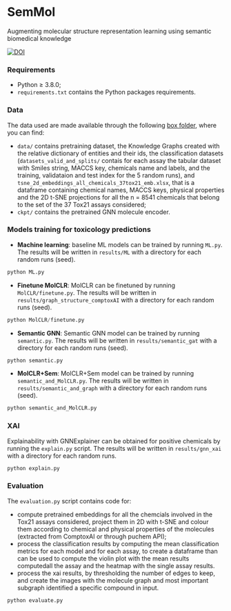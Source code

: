# SemMol
Augmenting molecular structure representation learning using semantic biomedical knowledge

[![DOI](https://zenodo.org/badge/DOI/10.5281/zenodo.13946620.svg)](https://doi.org/10.5281/zenodo.13946620)

### Requirements
- Python ≥ 3.8.0;
- ```requirements.txt``` contains the Python packages requirements.

### Data
The data used are made available through the following [box folder](https://upenn.box.com/v/SemMoldatasets), where you can find: 
- ```data/``` contains pretraining dataset, the Knowledge Graphs created with the relative dictionary of entities and their ids, the classification datasets (```datasets_valid_and_splits/``` contais for each assay the tabular dataset with Smiles string, MACCS key, chemicals name and labels, and the training, validataion and test index for the 5 random runs), and ```tsne_2d_embeddings_all_chemicals_37tox21_emb.xlsx```, that is a dataframe containing chemical names, MACCS keys, physical properties and the 2D t-SNE projections for all the n = 8541 chemicals that belong to the set of the 37 Tox21 assays considered;
- ```ckpt/``` contains the pretrained GNN molecule encoder.

### Models training for toxicology predictions
- <b>Machine learning</b>: baseline ML models can be trained by running ```ML.py```. The results will be written in ```results/ML``` with a directory for each random runs (seed).
```python
python ML.py
``` 
- <b>Finetune MolCLR</b>: MolCLR can be finetuned by running ```MolCLR/finetune.py```. The results will be written in ```results/graph_structure_comptoxAI``` with a directory for each random runs (seed).
```python
python MolCLR/finetune.py
``` 
- <b>Semantic GNN</b>: Semantic GNN model can be trained by running ```semantic.py```.  The results will be written in ```results/semantic_gat``` with a directory for each random runs (seed).
```python
python semantic.py
``` 
- <b>MolCLR+Sem</b>: MolCLR+Sem model can be trained by running ```semantic_and_MolCLR.py```.  The results will be written in ```results/semantic_and_graph``` with a directory for each random runs (seed).
```python
python semantic_and_MolCLR.py
```

### XAI
Explainability with GNNExplainer can be obtained for positive chemicals by running the ```explain.py``` script. The results will be written in ```results/gnn_xai``` with a directory for each random runs.
```python
python explain.py
``` 

### Evaluation
The ```evaluation.py``` script contains code for:
- compute pretrained embeddings for all the chemcials involved in the Tox21 assays considered, project them in 2D with t-SNE and colour them according to chemical and physical properties of the molecules (extracted from ComptoxAI or through puchem API);
- process the classification results by computing the mean classification metrics for each model and for each assay, to create a dataframe than can be used to compute the violin plot with the mean results computedall the assay and the heatmap with the single assay results.
- process the xai results, by thresholding the number of edges to keep, and create the images with the molecule graph and most important subgraph identified a specific compound in input.
```python
python evaluate.py
```
